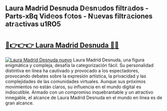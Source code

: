 ## Laura Madrid Desnuda D𝚎sn𝚞dos filtr𝚊dos - Parts-xBq Vid𝚎os f𝚘tos - N𝚞evas filtr𝚊ciones atr𝚊ctivas u1RO5

# <h2><a href="http://mbavlui.tromn.icu/?c=Laura+Madrid+Desnuda">🔗👉👉👉 Laura Madrid Desnuda 🔗🔗</a></h2>

[![Laura Madrid Desnuda nuevo](https://i.imgur.com/pEAQMta.gif)](http://mbavlui.tromn.icu/?c=Laura+Madrid+Desnuda)
Laura Madrid Desnuda, una figura enigmática y compleja, desafía la categorización fácil. Su personalidad distintiva en línea ha cautivado y provocado a los espectadores, provocando debates sobre la expresión artística, la privacidad y las complejidades de las comunidades virtuales. Aunque sus próximos movimientos no están claros, su influencia en el mundo digital es indiscutible. Armado con un compromiso inquebrantable y un atractivo innegable, el alcance de Laura Madrid Desnuda en el mundo en línea es de gran alcance.

